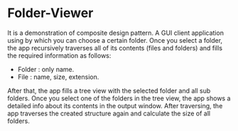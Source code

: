 # Folder-Viewer
It is a demonstration of composite design pattern. A GUI client application using by which you can choose a certain folder. Once you select a folder, the app recursively traverses all of its contents (files and folders) and fills the required information as follows:
- Folder	: only name.
- File	: name, size, extension.

After that, the app fills a tree view with the selected folder and all sub folders. Once you select one of the folders in the tree view, the app shows a detailed info about its contents in the output window. 
After traversing, the app traverses the created structure again and calculate the size of all folders.

